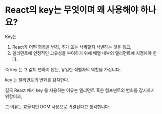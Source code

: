 # React의 key는 무엇이며 왜 사용해야 하나요?

Key는
1. React가 어떤 항목을 변경, 추가 또는 삭제할지 식별하는 것을 돕고,
2. 엘리먼트에 안정적인 고유성을 부여하기 위해 배열 내부의 엘리먼트에 지정해야 한다.
   
즉 key 는 그 값이 변하지 않는, 유일한 식별자의 역할을 가집니다.

key 는 엘리먼트의 변화를 감지한다.

결국 React 에서 key 를 사용하는 이유는 엘리먼트 혹은 컴포넌트의 변화를 감지하기 위함이고,

그 이유는 효율적인 DOM 사용으로 귀결된다고 생각합니다.
